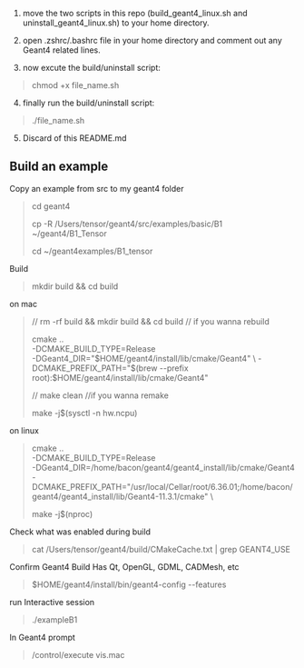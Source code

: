 1. move the two scripts in this repo (build_geant4_linux.sh and uninstall_geant4_linux.sh) to your home directory.

2. open .zshrc/.bashrc file in your home directory and comment out any Geant4 related lines.

3. now excute the build/uninstall script:

>chmod +x file_name.sh

4. finally run the build/uninstall script:

>./file_name.sh

5. Discard of this README.md












## Build an example

Copy an example from src to my geant4 folder

>cd geant4
>
>cp -R /Users/tensor/geant4/src/examples/basic/B1 ~/geant4/B1_Tensor
>
>cd ~/geant4examples/B1_tensor

Build

>mkdir build && cd build

on mac

>// rm -rf build && mkdir build && cd build // if you wanna rebuild
>
>cmake .. \
  >-DCMAKE_BUILD_TYPE=Release \
  >-DGeant4_DIR="$HOME/geant4/install/lib/cmake/Geant4" \
  >-DCMAKE_PREFIX_PATH="$(brew --prefix root):$HOME/geant4/install/lib/cmake/Geant4"
>
>// make clean //if you wanna remake
>
>make -j$(sysctl -n hw.ncpu)

on linux

>cmake .. \
  >-DCMAKE_BUILD_TYPE=Release \
  >-DGeant4_DIR=/home/bacon/geant4/geant4_install/lib/cmake/Geant4 \
  >-DCMAKE_PREFIX_PATH="/usr/local/Cellar/root/6.36.01;/home/bacon/geant4/geant4_install/lib/Geant4-11.3.1/cmake" \
>
>make -j$(nproc)

Check what was enabled during build
>cat /Users/tensor/geant4/build/CMakeCache.txt | grep GEANT4_USE

Confirm Geant4 Build Has Qt, OpenGL, GDML, CADMesh, etc
>$HOME/geant4/install/bin/geant4-config --features

run Interactive session
>./exampleB1

In Geant4 prompt
>/control/execute vis.mac
